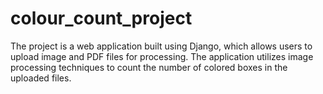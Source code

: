 # colour_count_project
The project is a web application built using Django, which allows users to upload image and PDF files for processing. 
 The application utilizes image processing techniques to count the number of colored boxes in the uploaded files.
